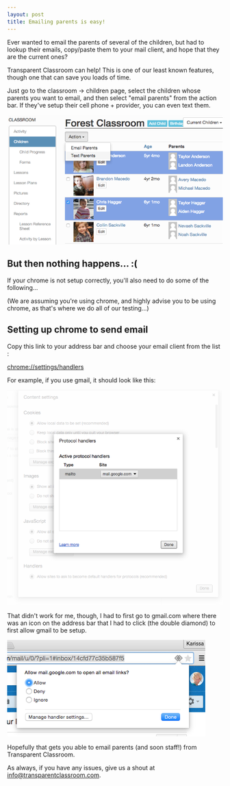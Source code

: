 ```yaml
---
layout: post
title: Emailing parents is easy!
---
```


Ever wanted to email the parents of several of the children, but had to lookup their emails, copy/paste them to your mail client, and hope that they are the current ones?

Transparent Classroom can help! This is one of our least known features, though one that can save you loads of time.

Just go to the classroom -> children page, select the children whose parents you want to email, and then select "email parents" from the action bar. If they've setup their cell phone + provider, you can even text them.

<img src="/img/screen-shots/emailing-parents.png" style="max-width:100%;"/>

## But then nothing happens... :(

If your chrome is not setup correctly, you'll also need to do some of the following...

(We are assuming you're using chrome, and highly advise you to be using chrome, as that's where we do all of our testing...)

## Setting up chrome to send email

Copy this link to your address bar and choose your email client from the list : 

[chrome://settings/handlers](chrome://settings/handlers)

For example, if you use gmail, it should look like this:

<img src="/img/screen-shots/chrome-content-handlers.png" style="max-width:100%;"/>

That didn't work for me, though, I had to first go to gmail.com where there was an icon on the address bar that I had to click (the double diamond) to first allow gmail to be setup.

<img src="/img/screen-shots/gmail-address-bar.png" style="max-width:100%;"/>

Hopefully that gets you able to email parents (and soon staff!) from Transparent Classroom.

As always, if you have any issues, give us a shout at [info@transparentclassroom.com](mailto:info@transparentclassroom.com).